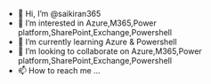 - 👋 Hi, I’m @saikiran365
- 👀 I’m interested in Azure,M365,Power platform,SharePoint,Exchange,Powershell
- 🌱 I’m currently learning Azure & Powershell
- 💞️ I’m looking to collaborate on Azure,M365,Power platform,SharePoint,Exchange,Powershell
- 📫 How to reach me ...

<!---
saikiran365/saikiran365 is a ✨ special ✨ repository because its `README.md` (this file) appears on your GitHub profile.
You can click the Preview link to take a look at your changes.
--->
